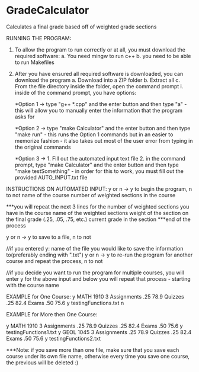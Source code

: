 # GradeCalculator
Calculates a final grade based off of weighted grade sections

RUNNING THE PROGRAM:
1. To allow the program to run correctly or at all, you must download the required software:
   a. You need mingw to run c++
   b. you need to be able to run Makefiles

2. After you have ensured all required software is downloaded, you can download the program
   a. Download into a ZIP folder
   b. Extract all
   c. From the file directory inside the folder, open the command prompt
     i. inside of the command prompt, you have options:
   
     *Option 1 -> type "g++ *.cpp" and the enter button and then type "a"
       - this will allow you to manually enter the information that the program asks for
   
     *Option 2 -> type "make Calculator" and the enter button and then type "make run"
       - this runs the Option 1 commands but in an easier to memorize fashion
       - it also takes out most of the user error from typing in the original commands
   
     *Option 3 ->
       1. Fill out the automated input text file
       2. in the command prompt, type "make Calculator" and the enter button and then type "make testSomething"
         - in order for this to work, you must fill out the provided AUTO_INPUT.txt file


INSTRUCTIONS ON AUTOMATED INPUT:
y or n -> y to begin the program, n to not
name of the course 
number of weighted sections in the course

***you will repeat the next 3 lines for the number of weighted sections you have in the course
name of the weighted sections
weight of the section on the final grade (.25, .05, .75, etc.)
current grade in the section
***end of the process

y or n -> y to save to a file, n to not

//if you entered y:
name of the file you would like to save the information to(preferably ending with ".txt")
y or n -> y to re-run the program for another course and repeat the process, n to not

//if you decide you want to run the program for multiple courses, you will enter y for the
above input and below you will repeat that process - starting with the course name

EXAMPLE for One Course:
y
MATH 1910
3
Assignments
.25
78.9
Quizzes
.25
82.4
Exams
.50
75.6
y
testingFunctions.txt
n

EXAMPLE for More then One Course:

y
MATH 1910
3
Assignments
.25
78.9
Quizzes
.25
82.4
Exams
.50
75.6
y
testingFunctions1.txt
y
GEOL 1045
3
Assignments
.25
78.9
Quizzes
.25
82.4
Exams
.50
75.6
y
testingFunctions2.txt

***Note: if you save more than one file, make sure that you save each course under its own file name, otherwise every time you save one course, the previous will be deleted :)


